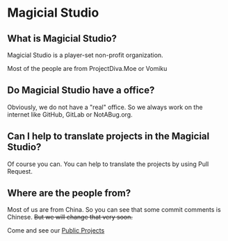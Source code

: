 # Magicial Studio

## What is Magicial Studio?

Magicial Studio is a player-set non-profit organization.

Most of the people are from ProjectDiva.Moe or Vomiku

## Do Magicial Studio have a office?

Obviously, we do not have a "real" office. So we always work on the internet like GitHub, GitLab or NotABug.org.

## Can I help to translate projects in the Magicial Studio?

Of course you can. You can help to translate the projects by using Pull Request.

## Where are the people from?

Most of us are from China. So you can see that some commit comments is Chinese. ~~But we will change that very soon.~~

Come and see our [Public Projects](https://github.com/Magicial-Studio)
